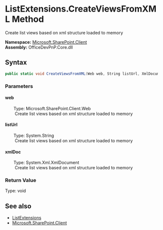 # ListExtensions.CreateViewsFromXML Method  
 Create list views based on xml structure loaded to memory   

**Namespace:** [Microsoft.SharePoint.Client](Microsoft.SharePoint.Client.md)  
**Assembly:** OfficeDevPnP.Core.dll  
## Syntax
```C#
public static void CreateViewsFromXML(Web web, String listUrl, XmlDocument xmlDoc)
```
### Parameters
#### web  
&emsp;&emsp;Type: Microsoft.SharePoint.Client.Web  
&emsp;&emsp; Create list views based on xml structure loaded to memory   

  

#### listUrl  
&emsp;&emsp;Type: System.String  
&emsp;&emsp; Create list views based on xml structure loaded to memory   

  

#### xmlDoc  
&emsp;&emsp;Type: System.Xml.XmlDocument  
&emsp;&emsp; Create list views based on xml structure loaded to memory   

  

### Return Value
Type: void  

## See also
- [ListExtensions](Microsoft.SharePoint.Client.ListExtensions.md) 
- [Microsoft.SharePoint.Client](Microsoft.SharePoint.Client.md) 
